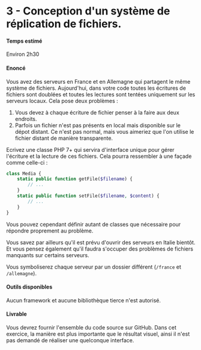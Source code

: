 # 3 - Conception d'un système de réplication de fichiers.

#### Temps estimé

Environ 2h30

#### Enoncé

Vous avez des serveurs en France et en Allemagne qui partagent le même système de fichiers. Aujourd'hui, dans votre code toutes les écritures de fichiers sont doublées et toutes les lectures sont tentées uniquement sur les serveurs locaux. Cela pose deux problèmes :
1. Vous devez à chaque écriture de fichier penser à la faire aux deux endroits.
2. Parfois un fichier n'est pas présents en local mais disponible sur le dépot distant. Ce n'est pas normal, mais vous aimeriez que l'on utilise le fichier distant de manière transparente.

Ecrivez une classe PHP 7+ qui servira d'interface unique pour gérer l'écriture et la lecture de ces fichiers. Cela pourra ressembler à une façade comme celle-ci :

```php
class Media {
    static public function getFile($filename) {
        // ...
    }
    static public function setFile($filename, $content) {
        // ...
    }
}
```

Vous pouvez cependant définir autant de classes que nécessaire pour répondre proprement au problème.

Vous savez par ailleurs qu'il est prévu d'ouvrir des serveurs en Italie bientôt. Et vous pensez également qu'il faudra s'occuper des problèmes de fichiers manquants sur certains serveurs.

Vous symboliserez chaque serveur par un dossier différent (`/france` et `/allemagne`).

#### Outils disponibles

Aucun framework et aucune bibliothèque tierce n'est autorisé.

#### Livrable

Vous devrez fournir l'ensemble du code source sur GitHub. Dans cet exercice, la manière est plus importante que le résultat visuel, ainsi il n'est pas demandé de réaliser une quelconque interface.